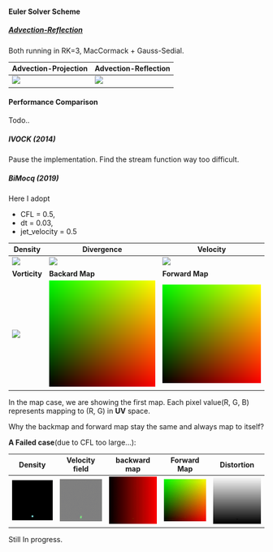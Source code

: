 #### Euler Solver Scheme

##### [Advection-Reflection](https://www.google.com/url?sa=t&rct=j&q=&esrc=s&source=web&cd=&cad=rja&uact=8&ved=2ahUKEwiAtZeogrfrAhWIvpQKHRdjAuEQtwIwAXoECAkQAQ&url=https%3A%2F%2Fjzehnder.me%2Fpublications%2FadvectionReflection%2F&usg=AOvVaw12RvEOOxqcZ0C7h5urs7f1)

Both running in RK=3, MacCormack + Gauss-Sedial.

| Advection-Projection               | Advection-Reflection                  |
| ---------------------------------- | ------------------------------------- |
| ![](../results/proj-mc-sd-rk3.gif) | ![](../results/reflect-mc-sd-rk3.gif) |

  

#### Performance Comparison

Todo..



##### IVOCK (2014)

Pause the implementation. Find the stream function way too difficult.

##### BiMocq (2019)

Here I adopt

- CFL = 0.5, 
- dt = 0.03, 
- jet_velocity = 0.5

| Density                             | Divergence                         | Velocity                           |
| ----------------------------------- | ---------------------------------- | ---------------------------------- |
| ![](../results/BiMocq/jet/rho.gif)  | ![](../results/BiMocq/jet/div.gif) | ![](../results/BiMocq/jet/vel.gif) |
| **Vorticity**                       | **Backard Map**                    | **Forward** **Map**                |
| ![](../results/BiMocq/jet/curl.gif) | ![](../results/BiMocq/jet/BM.png)  | ![](../results/BiMocq/jet/BM.png)  |

In the map case, we are showing the first map. Each pixel value(R, G, B) represents mapping to (R, G)  in **UV** space.

Why the backmap and forward map stay the same and always map to itself?

**A Failed case**(due to CFL too large...): 

| Density                                          | Velocity field                                           | backward map                                | Forward Map                                 | Distortion                                     |
| ------------------------------------------------ | -------------------------------------------------------- | ------------------------------------------- | ------------------------------------------- | ---------------------------------------------- |
| ![](../results/BiMocq/failed/failed_density.gif) | ![](../results/BiMocq/failed/bimocq_failed_velocity.gif) | ![](../results/BiMocq/failed/failed_BM.gif) | ![](../results/BiMocq/failed/failed_FM.gif) | ![](../results/BiMocq/failed/failed_dstrt.gif) |

Still In progress.

